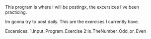 This program is where I will be postingx, the excersices i've been practicing.

Im gonna try to post daily. 
This are the exercises I currently have.

Excersices:
1.Input_Program_Exercise
2:Is_TheNumber_Odd_or_Even
